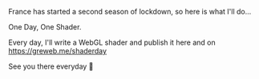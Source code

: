 France has started a second season of lockdown, so here is what I'll do...

One Day, One Shader.

Every day, I'll write a WebGL shader and publish it here and on https://greweb.me/shaderday

See you there everyday 👋
